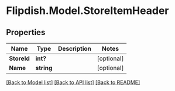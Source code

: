 # Flipdish.Model.StoreItemHeader
## Properties

Name | Type | Description | Notes
------------ | ------------- | ------------- | -------------
**StoreId** | **int?** |  | [optional] 
**Name** | **string** |  | [optional] 

[[Back to Model list]](../README.md#documentation-for-models) [[Back to API list]](../README.md#documentation-for-api-endpoints) [[Back to README]](../README.md)

